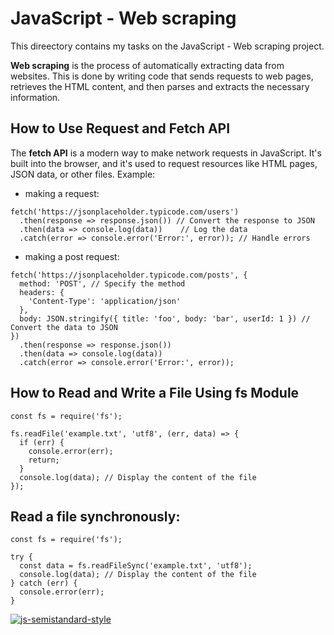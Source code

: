 # JavaScript - Web scraping

This direectory contains my tasks on the JavaScript - Web scraping project.

**Web scraping** is the process of automatically extracting data from websites. This is done by writing code that sends requests to web pages, retrieves the HTML content, and then parses and extracts the necessary information.

## How to Use Request and Fetch API

The **fetch API** is a modern way to make network requests in JavaScript. It's built into the browser, and it's used to request resources like HTML pages, JSON data, or other files.
Example: 
- making a request:

```
fetch('https://jsonplaceholder.typicode.com/users')
  .then(response => response.json()) // Convert the response to JSON
  .then(data => console.log(data))    // Log the data
  .catch(error => console.error('Error:', error)); // Handle errors
```

- making a post request:
```
fetch('https://jsonplaceholder.typicode.com/posts', {
  method: 'POST', // Specify the method
  headers: {
    'Content-Type': 'application/json'
  },
  body: JSON.stringify({ title: 'foo', body: 'bar', userId: 1 }) // Convert the data to JSON
})
  .then(response => response.json())
  .then(data => console.log(data))
  .catch(error => console.error('Error:', error));

```

## How to Read and Write a File Using fs Module
```
const fs = require('fs');

fs.readFile('example.txt', 'utf8', (err, data) => {
  if (err) {
    console.error(err);
    return;
  }
  console.log(data); // Display the content of the file
});

```
## Read a file synchronously:
```
const fs = require('fs');

try {
  const data = fs.readFileSync('example.txt', 'utf8');
  console.log(data); // Display the content of the file
} catch (err) {
  console.error(err);
}
```

[![js-semistandard-style](https://raw.githubusercontent.com/standard/semistandard/master/badge.svg)](https://github.com/standard/semistandard)
